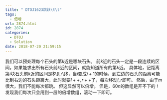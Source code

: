 ```yaml
---
title: " DTOJ1623跳跃\t\t"
tags:
  - 倍增
url: 2874.html
id: 2874
categories:
  - DTOJ
  - Solution
date: 2018-07-20 21:59:15
---
```


我们可以预处理每个石头的第$k$近是哪块石头。 前$k$近的石头一定是一段连续的区间，如果能求出所有石头前$k$近的区间，就能知道所有的第$k$近。 具体地，记距离第$i$块石头前$k$近的区间是$\[l,r\]$，当$i$变成$i+1$的时候，到左边的石头的距离可能比到右边的石头距离大，此时就要$l++,r++$了，每次移动$l,r$即可。 然后，由于$m$很大，我们不能每次都跳。 但这显然可以倍增。 但是，$60n$的数组是开不下的！ 发现我们每次只会用到一层的倍增数组，滚动一下即可。